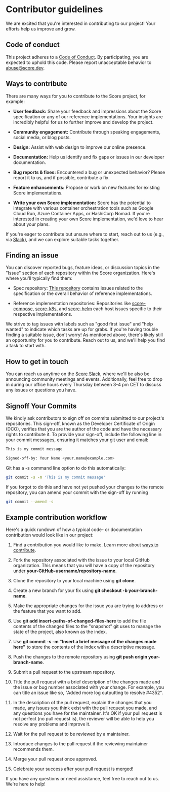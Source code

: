 # Contributor guidelines

We are excited that you're interested in contributing to our project! Your efforts help us improve and grow.

## Code of conduct

This project adheres to a [Code of Conduct](CODE_OF_CONDUCT.md). By participating, you are expected to uphold this code. Please report unacceptable behavior to abuse@score.dev.

## Ways to contribute

There are many ways for you to contribute to the Score project, for example:

- **User feedback:** Share your feedback and impressions about the Score specification or any of our reference implementations. Your insights are incredibly helpful for us to further improve and develop the project.

- **Community engagement:** Contribute through speaking engagements, social media, or blog posts.

- **Design:**  Assist with web design to improve our online presence.

- **Documentation:** Help us identify and fix gaps or issues in our developer documentation.

- **Bug reports & fixes:** Encountered a bug or unexpected behavior? Please report it to us, and if possible, contribute a fix.

- **Feature enhancements:** Propose or work on new features for existing Score implementations.

- **Write your own Score implementation:** Score has the potential to integrate with various container orchestration tools such as Google Cloud Run, Azure Container Apps, or HashiCorp Nomad. If you're interested in creating your own Score implementation, we'd love to hear about your plans.

If you're eager to contribute but unsure where to start, reach out to us (e.g., via  [Slack](https://join.slack.com/t/scorecommunity/shared_invite/zt-2a0x563j7-i1vZOK2Yg2o4TwCM1irIuA)), and we can explore suitable tasks together.

## Finding an issue

You can discover reported bugs, feature ideas, or discussion topics in the "Issue" section of each repository within the Score organization. Here's where you'll typically find them:

- Spec repository: [This repository](https://github.com/score-spec/spec) contains issues related to the specification or the overall behavior of reference implementations.

- Reference implementation repositories: Repositories like [score-compose](https://github.com/score-spec/score-compose), [score-k8s](https://github.com/score-spec/score-k8s), and [score-helm](https://github.com/score-spec/score-helm) each host issues specific to their respective implementations.

We strive to tag issues with labels such as "good first issue" and "help wanted" to indicate which tasks are up for grabs. If you're having trouble finding a suitable issue, don't worry! As mentioned above, there's likely still an opportunity for you to contribute. Reach out to us, and we'll help you find a task to start with.

## How to get in touch

You can reach us anytime on the [Score Slack](https://join.slack.com/t/scorecommunity/shared_invite/zt-2a0x563j7-i1vZOK2Yg2o4TwCM1irIuA), where we'll be also be announcing community meetings and events. Additionally, feel free to drop in during our office hours every Thursday between 3-4 pm CET to discuss any issues or questions you have.

## Signoff Your Commits

We kindly ask contributors to sign off on commits submitted to our project's repositories. This sign-off, known as the Developer Certificate of Origin (DCO), verifies that you are the author of the code and have the necessary rights to contribute it. To provide your sign-off, include the following line in your commit messages, ensuring it matches your git user and email:

```bash
This is my commit message

Signed-off-by: Your Name <your.name@example.com>
```

Git has a -s command line option to do this automatically:

``` bash
git commit -s -m 'This is my commit message'
```

If you forgot to do this and have not yet pushed your changes to the remote repository, you can amend your commit with the sign-off by running

``` bash
git commit --amend -s
```

## Example contribution workflow

Here's a quick rundown of how a typical code- or documentation contribution would look like in our project:

1. Find a contribution you would like to make. Learn more about [ways to contribute](#ways-to-contribute).

2. Fork the repository associated with the issue to your local GitHub organization. This means that you will have a copy of the repository under **your-GitHub-username/repository-name**.

3. Clone the repository to your local machine using **git clone**.

4. Create a new branch for your fix using **git checkout -b your-branch-name**.

5. Make the appropriate changes for the issue you are trying to address or the feature that you want to add.

6. Use **git add insert-paths-of-changed-files-here** to add the file contents of the changed files to the "snapshot" git uses to manage the state of the project, also known as the index.

7. Use **git commit -s -m "Insert a brief message of the changes made here"** to store the contents of the index with a descriptive message.

8. Push the changes to the remote repository using **git push origin your-branch-name**.

9. Submit a pull request to the upstream repository.

10. Title the pull request with a brief description of the changes made and the issue or bug number associated with your change. For example, you can title an issue like so, "Added more log outputting to resolve #4352".

11. In the description of the pull request, explain the changes that you made, any issues you think exist with the pull request you made, and any questions you have for the maintainer. It's OK if your pull request is not perfect (no pull request is), the reviewer will be able to help you resolve any problems and improve it.

12. Wait for the pull request to be reviewed by a maintainer.

13. Introduce changes to the pull request if the reviewing maintainer recommends them.

14. Merge your pull request once approved.

15. Celebrate your success after your pull request is merged!

 If you have any questions or need assistance, feel free to reach out to us. We're here to help!